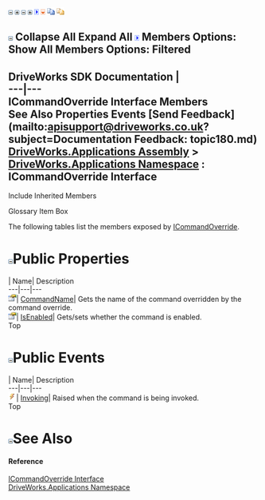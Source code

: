 ![](dotnetimages/collapse.gif) ![](dotnetimages/expand.gif) ![](dotnetimages/collapse.gif) ![](dotnetimages/expand.gif) ![](dotnetimages/drpdown.gif) ![](dotnetimages/drpdown_orange.gif) ![](dotnetimages/copycode.gif) ![](dotnetimages/copycodeHighlight.gif)

![](dotnetimages/collapse.gif) Collapse All Expand All ![](dotnetimages/drpdown.gif) Members Options: Show All  Members Options: Filtered   
---  
DriveWorks SDK Documentation  |   
---|---  
ICommandOverride Interface Members   
See Also Properties Events [Send Feedback](mailto:apisupport@driveworks.co.uk?subject=Documentation Feedback: topic180.md)  
[DriveWorks.Applications Assembly](topic13.md) > [DriveWorks.Applications Namespace](topic16.md) : ICommandOverride Interface  
---  
  
Include Inherited Members    


Glossary Item Box

The following tables list the members exposed by [ICommandOverride](topic180.md).

# ![](dotnetimages/collapse.gif)Public Properties

| Name| Description  
---|---|---  
![ Property](dotnetimages/Property.gif)| [CommandName](topic185.md)| Gets the name of the command overridden by the command override.   
![ Property](dotnetimages/Property.gif)| [IsEnabled](topic186.md)| Gets/sets whether the command is enabled.   
Top

# ![](dotnetimages/collapse.gif)Public Events

| Name| Description  
---|---|---  
![ Event](dotnetimages/Event.gif)| [Invoking](topic187.md)| Raised when the command is being invoked.   
Top

# ![](dotnetimages/collapse.gif)See Also

#### Reference

[ICommandOverride Interface](topic180.md)   
[DriveWorks.Applications Namespace](topic16.md)


